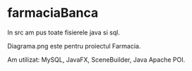 # farmaciaBanca

In src am pus toate fisierele java si sql.

Diagrama.png este pentru proiectul Farmacia.

Am utilizat: MySQL, JavaFX, SceneBuilder, Java Apache POI.
